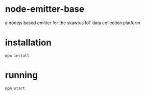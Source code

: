 # node-emitter-base
a nodejs based emitter for the skawtus IoT data collection platform

installation
============
```
npm install
```

running
=======
```
npm start
```

